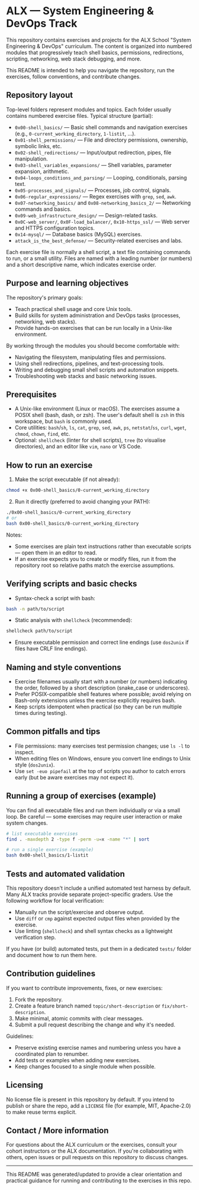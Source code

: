 # ALX — System Engineering & DevOps Track

This repository contains exercises and projects for the ALX School "System Engineering & DevOps" curriculum. The content is organized into numbered modules that progressively teach shell basics, permissions, redirections, scripting, networking, web stack debugging, and more.

This README is intended to help you navigate the repository, run the exercises, follow conventions, and contribute changes.

## Repository layout

Top-level folders represent modules and topics. Each folder usually contains numbered exercise files. Typical structure (partial):

- `0x00-shell_basics/` — Basic shell commands and navigation exercises (e.g., `0-current_working_directory`, `1-listit`, ...).
- `0x01-shell_permissions/` — File and directory permissions, ownership, symbolic links, etc.
- `0x02-shell_redirections/` — Input/output redirection, pipes, file manipulation.
- `0x03-shell_variables_expansions/` — Shell variables, parameter expansion, arithmetic.
- `0x04-loops_conditions_and_parsing/` — Looping, conditionals, parsing text.
- `0x05-processes_and_signals/` — Processes, job control, signals.
- `0x06-regular_expressions/` — Regex exercises with `grep`, `sed`, `awk`.
- `0x07-networking_basics/` and `0x08-networking_basics_2/` — Networking commands and basics.
- `0x09-web_infrastructure_design/` — Design-related tasks.
- `0x0C-web_server/`, `0x0F-load_balancer/`, `0x10-https_ssl/` — Web server and HTTPS configuration topics.
- `0x14-mysql/` — Database basics (MySQL) exercises.
- `attack_is_the_best_defense/` — Security-related exercises and labs.

Each exercise file is normally a shell script, a text file containing commands to run, or a small utility. Files are named with a leading number (or numbers) and a short descriptive name, which indicates exercise order.

## Purpose and learning objectives

The repository's primary goals:

- Teach practical shell usage and core Unix tools.
- Build skills for system administration and DevOps tasks (processes, networking, web stacks).
- Provide hands-on exercises that can be run locally in a Unix-like environment.

By working through the modules you should become comfortable with:

- Navigating the filesystem, manipulating files and permissions.
- Using shell redirections, pipelines, and text-processing tools.
- Writing and debugging small shell scripts and automation snippets.
- Troubleshooting web stacks and basic networking issues.

## Prerequisites

- A Unix-like environment (Linux or macOS). The exercises assume a POSIX shell (bash, dash, or zsh). The user's default shell is `zsh` in this workspace, but `bash` is commonly used.
- Core utilities: `bash`/`sh`, `ls`, `cat`, `grep`, `sed`, `awk`, `ps`, `netstat`/`ss`, `curl`, `wget`, `chmod`, `chown`, `find`, etc.
- Optional: `shellcheck` (linter for shell scripts), `tree` (to visualise directories), and an editor like `vim`, `nano` or VS Code.

## How to run an exercise

1. Make the script executable (if not already):

```bash
chmod +x 0x00-shell_basics/0-current_working_directory
```

2. Run it directly (preferred to avoid changing your PATH):

```bash
./0x00-shell_basics/0-current_working_directory
# or
bash 0x00-shell_basics/0-current_working_directory
```

Notes:
- Some exercises are plain text instructions rather than executable scripts — open them in an editor to read.
- If an exercise expects you to create or modify files, run it from the repository root so relative paths match the exercise assumptions.

## Verifying scripts and basic checks

- Syntax-check a script with bash:

```bash
bash -n path/to/script
```

- Static analysis with `shellcheck` (recommended):

```bash
shellcheck path/to/script
```

- Ensure executable permission and correct line endings (use `dos2unix` if files have CRLF line endings).

## Naming and style conventions

- Exercise filenames usually start with a number (or numbers) indicating the order, followed by a short description (snake_case or underscores).
- Prefer POSIX-compatible shell features where possible; avoid relying on Bash-only extensions unless the exercise explicitly requires bash.
- Keep scripts idempotent when practical (so they can be run multiple times during testing).

## Common pitfalls and tips

- File permissions: many exercises test permission changes; use `ls -l` to inspect.
- When editing files on Windows, ensure you convert line endings to Unix style (`dos2unix`).
- Use `set -euo pipefail` at the top of scripts you author to catch errors early (but be aware exercises may not expect it).

## Running a group of exercises (example)

You can find all executable files and run them individually or via a small loop. Be careful — some exercises may require user interaction or make system changes.

```bash
# list executable exercises
find . -maxdepth 2 -type f -perm -u=x -name "*" | sort

# run a single exercise (example)
bash 0x00-shell_basics/1-listit
```

## Tests and automated validation

This repository doesn't include a unified automated test harness by default. Many ALX tracks provide separate project-specific graders. Use the following workflow for local verification:

- Manually run the script/exercise and observe output.
- Use `diff` or `cmp` against expected output files when provided by the exercise.
- Use linting (`shellcheck`) and shell syntax checks as a lightweight verification step.

If you have (or build) automated tests, put them in a dedicated `tests/` folder and document how to run them here.

## Contribution guidelines

If you want to contribute improvements, fixes, or new exercises:

1. Fork the repository.
2. Create a feature branch named `topic/short-description` or `fix/short-description`.
3. Make minimal, atomic commits with clear messages.
4. Submit a pull request describing the change and why it's needed.

Guidelines:
- Preserve existing exercise names and numbering unless you have a coordinated plan to renumber.
- Add tests or examples when adding new exercises.
- Keep changes focused to a single module when possible.

## Licensing

No license file is present in this repository by default. If you intend to publish or share the repo, add a `LICENSE` file (for example, MIT, Apache-2.0) to make reuse terms explicit.

## Contact / More information

For questions about the ALX curriculum or the exercises, consult your cohort instructors or the ALX documentation. If you're collaborating with others, open issues or pull requests on this repository to discuss changes.

---

This README was generated/updated to provide a clear orientation and practical guidance for running and contributing to the exercises in this repo.
